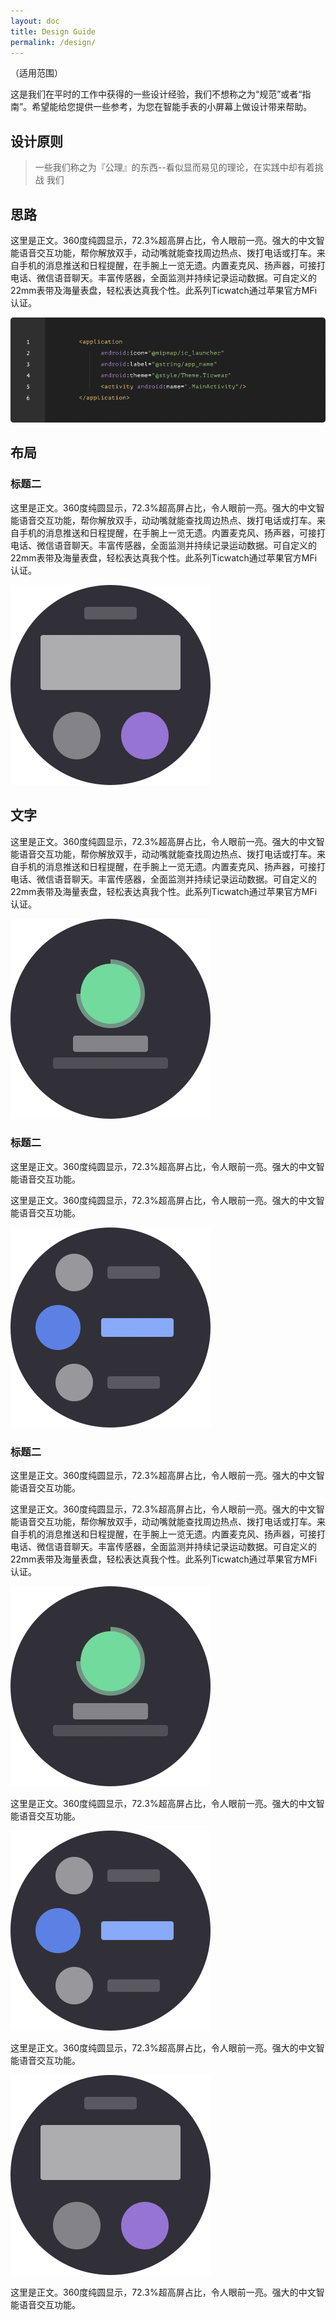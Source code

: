 ```yaml
---
layout: doc
title: Design Guide
permalink: /design/
---
```


（适用范围）

这是我们在平时的工作中获得的一些设计经验，我们不想称之为“规范”或者“指南”。希望能给您提供一些参考，为您在智能手表的小屏幕上做设计带来帮助。

## 设计原则

> 一些我们称之为『公理』的东西--看似显而易见的理论，在实践中却有着挑战
> 我们


## 思路

这里是正文。360度纯圆显示，72.3%超高屏占比，令人眼前一亮。强大的中文智能语音交互功能，帮你解放双手，动动嘴就能查找周边热点、拨打电话或打车。来自手机的消息推送和日程提醒，在手腕上一览无遗。内置麦克风、扬声器，可接打电话、微信语音聊天。丰富传感器，全面监测并持续记录运动数据。可自定义的22mm表带及海量表盘，轻松表达真我个性。此系列Ticwatch通过苹果官方MFi认证。

<div class="row">
<div class="col-full center">
<img src="res/CodeBox.png">
</div>
</div>

## 布局

### 标题二

<div class="row">
<p class="col-two-third">
这里是正文。360度纯圆显示，72.3%超高屏占比，令人眼前一亮。强大的中文智能语音交互功能，帮你解放双手，动动嘴就能查找周边热点、拨打电话或打车。来自手机的消息推送和日程提醒，在手腕上一览无遗。内置麦克风、扬声器，可接打电话、微信语音聊天。丰富传感器，全面监测并持续记录运动数据。可自定义的22mm表带及海量表盘，轻松表达真我个性。此系列Ticwatch通过苹果官方MFi认证。
</p>
<img class="col-third center" src="res/img3.png">
</div>

## 文字

这里是正文。360度纯圆显示，72.3%超高屏占比，令人眼前一亮。强大的中文智能语音交互功能，帮你解放双手，动动嘴就能查找周边热点、拨打电话或打车。来自手机的消息推送和日程提醒，在手腕上一览无遗。内置麦克风、扬声器，可接打电话、微信语音聊天。丰富传感器，全面监测并持续记录运动数据。可自定义的22mm表带及海量表盘，轻松表达真我个性。此系列Ticwatch通过苹果官方MFi认证。

<div class="row">
<div class="col-half center" markdown="1">

![](res/img1.png)

### 标题二

这里是正文。360度纯圆显示，72.3%超高屏占比，令人眼前一亮。强大的中文智能语音交互功能。

这里是正文。360度纯圆显示，72.3%超高屏占比，令人眼前一亮。强大的中文智能语音交互功能。

</div>

<div class="col-half center" markdown="1">

![](res/img2.png)

### 标题二
这里是正文。360度纯圆显示，72.3%超高屏占比，令人眼前一亮。强大的中文智能语音交互功能。

</div>
</div>

这里是正文。360度纯圆显示，72.3%超高屏占比，令人眼前一亮。强大的中文智能语音交互功能，帮你解放双手，动动嘴就能查找周边热点、拨打电话或打车。来自手机的消息推送和日程提醒，在手腕上一览无遗。内置麦克风、扬声器，可接打电话、微信语音聊天。丰富传感器，全面监测并持续记录运动数据。可自定义的22mm表带及海量表盘，轻松表达真我个性。此系列Ticwatch通过苹果官方MFi认证。

<div class="row">
<div class="col-third center" markdown="1">

![](res/img1.png)

这里是正文。360度纯圆显示，72.3%超高屏占比，令人眼前一亮。强大的中文智能语音交互功能。

</div>

<div class="col-third center" markdown="1">

![](res/img2.png)

这里是正文。360度纯圆显示，72.3%超高屏占比，令人眼前一亮。强大的中文智能语音交互功能。

</div>

<div class="col-third center" markdown="1">

![](res/img3.png)

这里是正文。360度纯圆显示，72.3%超高屏占比，令人眼前一亮。强大的中文智能语音交互功能。

</div>

</div>


